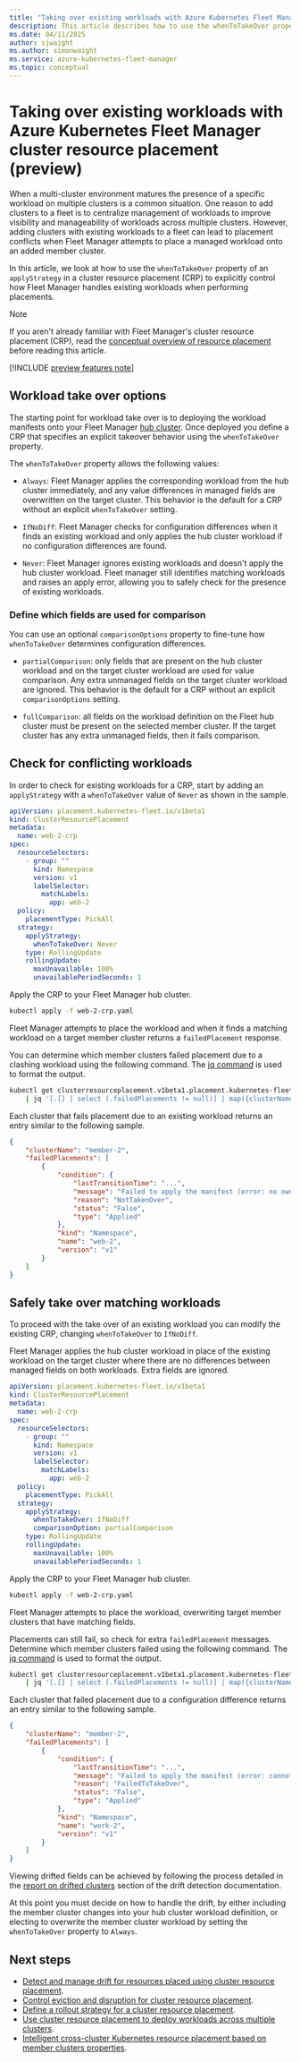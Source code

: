 ```yaml
---
title: "Taking over existing workloads with Azure Kubernetes Fleet Manager cluster resource placement"
description: This article describes how to use the whenToTakeOver property to control how Fleet Manager handles existing workloads when placing workloads using cluster resource placement.
ms.date: 04/11/2025
author: sjwaight
ms.author: simonwaight
ms.service: azure-kubernetes-fleet-manager
ms.topic: conceptual
---
```


# Taking over existing workloads with Azure Kubernetes Fleet Manager cluster resource placement (preview)

When a multi-cluster environment matures the presence of a specific workload on multiple clusters is a common situation. One reason to add clusters to a fleet is to centralize management of workloads to improve visibility and manageability of workloads across multiple clusters. However, adding clusters with existing workloads to a fleet can lead to placement conflicts when Fleet Manager attempts to place a managed workload onto an added member cluster. 

In this article, we look at how to use the `whenToTakeOver` property of an `applyStrategy` in a cluster resource placement (CRP) to explicitly control how Fleet Manager handles existing workloads when performing placements.

> [!NOTE]
> If you aren't already familiar with Fleet Manager's cluster resource placement (CRP), read the [conceptual overview of resource placement][learn-conceptual-crp] before reading this article.

[!INCLUDE [preview features note](./includes/preview/preview-callout-data-plane-beta.md)]

## Workload take over options

The starting point for workload take over is to deploying the workload manifests onto your Fleet Manager [hub cluster][fleet-hub-cluster]. Once deployed you define a CRP that specifies an explicit takeover behavior using the `whenToTakeOver` property.

The `whenToTakeOver` property allows the following values:

* `Always`: Fleet Manager applies the corresponding workload from the hub cluster immediately, and any value differences in managed fields are overwritten on the target cluster. This behavior is the default for a CRP without an explicit `whenToTakeOver` setting.

* `IfNoDiff`: Fleet Manager checks for configuration differences when it finds an existing workload and only applies the hub cluster workload if no configuration differences are found. 

* `Never`: Fleet Manager ignores existing workloads and doesn't apply the hub cluster workload. Fleet manager still identifies matching workloads and raises an apply error, allowing you to safely check for the presence of existing workloads.

### Define which fields are used for comparison

You can use an optional `comparisonOptions` property to fine-tune how `whenToTakeOver` determines configuration differences.

* `partialComparison`: only fields that are present on the hub cluster workload and on the target cluster workload are used for value comparison. Any extra unmanaged fields on the target cluster workload are ignored. This behavior is the default for a CRP without an explicit `comparisonOptions` setting.

* `fullComparison`: all fields on the workload definition on the Fleet hub cluster must be present on the selected member cluster. If the target cluster has any extra unmanaged fields, then it fails comparison.

## Check for conflicting workloads

In order to check for existing workloads for a CRP, start by adding an `applyStrategy` with a `whenToTakeOver` value of `Never` as shown in the sample.

```yml
apiVersion: placement.kubernetes-fleet.io/v1beta1
kind: ClusterResourcePlacement
metadata:
  name: web-2-crp
spec:
  resourceSelectors:
    - group: ""
      kind: Namespace
      version: v1 
      labelSelector:
        matchLabels:
          app: web-2
  policy:
    placementType: PickAll
  strategy:
    applyStrategy:
      whenToTakeOver: Never     
    type: RollingUpdate
    rollingUpdate:
      maxUnavailable: 100%
      unavailablePeriodSeconds: 1            
```

Apply the CRP to your Fleet Manager hub cluster.

```bash
kubectl apply -f web-2-crp.yaml
```

Fleet Manager attempts to place the workload and when it finds a matching workload on a target member cluster returns a `failedPlacement` response.

You can determine which member clusters failed placement due to a clashing workload using the following command. The [jq command](https://github.com/jqlang/jq) is used to format the output.

```bash
kubectl get clusterresourceplacement.v1beta1.placement.kubernetes-fleet.io web-2-crp -o jsonpath='{.status.placementStatuses}' \
    | jq '[.[] | select (.failedPlacements != null)] | map({clusterName, failedPlacements})'
```

Each cluster that fails placement due to an existing workload returns an entry similar to the following sample.

```json
{
    "clusterName": "member-2",
    "failedPlacements": [
        {
            "condition": {
                "lastTransitionTime": "...",
                "message": "Failed to apply the manifest (error: no ownership of the object in the member cluster; takeover is needed)",
                "reason": "NotTakenOver",
                "status": "False",
                "type": "Applied"
            },
            "kind": "Namespace",
            "name": "web-2",
            "version": "v1"
        }
    ]
}
```

## Safely take over matching workloads

To proceed with the take over of an existing workload you can modify the existing CRP, changing `whenToTakeOver` to `IfNoDiff`.

Fleet Manager applies the hub cluster workload in place of the existing workload on the target cluster where there are no differences between managed fields on both workloads. Extra fields are ignored.

```yml
apiVersion: placement.kubernetes-fleet.io/v1beta1
kind: ClusterResourcePlacement
metadata:
  name: web-2-crp
spec:
  resourceSelectors:
    - group: ""
      kind: Namespace
      version: v1 
      labelSelector:
        matchLabels:
          app: web-2
  policy:
    placementType: PickAll
  strategy:
    applyStrategy:
      whenToTakeOver: IfNoDiff
      comparisonOption: partialComparison
    type: RollingUpdate
    rollingUpdate:
      maxUnavailable: 100%
      unavailablePeriodSeconds: 1            
```

Apply the CRP to your Fleet Manager hub cluster.

```bash
kubectl apply -f web-2-crp.yaml
```

Fleet Manager attempts to place the workload, overwriting target member clusters that have matching fields.

Placements can still fail, so check for extra `failedPlacement` messages. Determine which member clusters failed using the following command. The [jq command](https://github.com/jqlang/jq) is used to format the output.

```bash
kubectl get clusterresourceplacement.v1beta1.placement.kubernetes-fleet.io web-2-crp -o jsonpath='{.status.placementStatuses}' \
    | jq '[.[] | select (.failedPlacements != null)] | map({clusterName, failedPlacements})'
```

Each cluster that failed placement due to a configuration difference returns an entry similar to the following sample.

```json
{
    "clusterName": "member-2",
    "failedPlacements": [
        {
            "condition": {
                "lastTransitionTime": "...",
                "message": "Failed to apply the manifest (error: cannot take over object: configuration differences are found between the manifest object and the corresponding object in the member cluster)",
                "reason": "FailedToTakeOver",
                "status": "False",
                "type": "Applied"
            },
            "kind": "Namespace",
            "name": "work-2",
            "version": "v1"
        }
    ]
}
```

Viewing drifted fields can be achieved by following the process detailed in the [report on drifted clusters](./concepts-placement-drift.md#report-on-drifted-clusters) section of the drift detection documentation.

At this point you must decide on how to handle the drift, by either including the member cluster changes into your hub cluster workload definition, or electing to overwrite the member cluster workload by setting the `whenToTakeOver` property to `Always`.

## Next steps

* [Detect and manage drift for resources placed using cluster resource placement](./concepts-placement-drift.md).
* [Control eviction and disruption for cluster resource placement](./concepts-eviction-disruption.md).
* [Define a rollout strategy for a cluster resource placement](./concepts-rollout-strategy.md).
* [Use cluster resource placement to deploy workloads across multiple clusters](./quickstart-resource-propagation.md).
* [Intelligent cross-cluster Kubernetes resource placement based on member clusters properties](./intelligent-resource-placement.md).

<!-- LINKS - external -->
[learn-conceptual-crp]: ./concepts-resource-propagation.md
[fleet-hub-cluster]: ./access-fleet-hub-cluster-kubernetes-api.md
